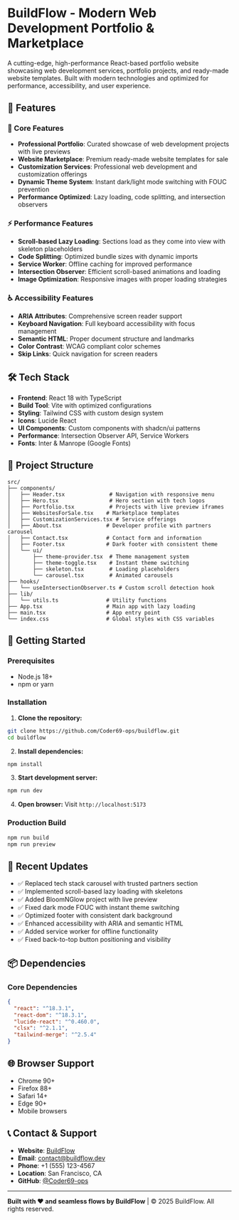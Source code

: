 # BuildFlow - Modern Web Development Portfolio & Marketplace

A cutting-edge, high-performance React-based portfolio website showcasing web development services, portfolio projects, and ready-made website templates. Built with modern technologies and optimized for performance, accessibility, and user experience.

## 🚀 Features

### 🎯 Core Features
- **Professional Portfolio**: Curated showcase of web development projects with live previews
- **Website Marketplace**: Premium ready-made website templates for sale
- **Customization Services**: Professional web development and customization offerings
- **Dynamic Theme System**: Instant dark/light mode switching with FOUC prevention
- **Performance Optimized**: Lazy loading, code splitting, and intersection observers

### ⚡ Performance Features
- **Scroll-based Lazy Loading**: Sections load as they come into view with skeleton placeholders
- **Code Splitting**: Optimized bundle sizes with dynamic imports
- **Service Worker**: Offline caching for improved performance
- **Intersection Observer**: Efficient scroll-based animations and loading
- **Image Optimization**: Responsive images with proper loading strategies

### ♿ Accessibility Features
- **ARIA Attributes**: Comprehensive screen reader support
- **Keyboard Navigation**: Full keyboard accessibility with focus management
- **Semantic HTML**: Proper document structure and landmarks
- **Color Contrast**: WCAG compliant color schemes
- **Skip Links**: Quick navigation for screen readers

## 🛠️ Tech Stack

- **Frontend**: React 18 with TypeScript
- **Build Tool**: Vite with optimized configurations
- **Styling**: Tailwind CSS with custom design system
- **Icons**: Lucide React
- **UI Components**: Custom components with shadcn/ui patterns
- **Performance**: Intersection Observer API, Service Workers
- **Fonts**: Inter & Manrope (Google Fonts)

## 📁 Project Structure

```
src/
├── components/
│   ├── Header.tsx              # Navigation with responsive menu
│   ├── Hero.tsx                # Hero section with tech logos
│   ├── Portfolio.tsx           # Projects with live preview iframes
│   ├── WebsitesForSale.tsx    # Marketplace templates
│   ├── CustomizationServices.tsx # Service offerings
│   ├── About.tsx              # Developer profile with partners carousel
│   ├── Contact.tsx            # Contact form and information
│   ├── Footer.tsx             # Dark footer with consistent theme
│   └── ui/
│       ├── theme-provider.tsx  # Theme management system
│       ├── theme-toggle.tsx    # Instant theme switching
│       ├── skeleton.tsx        # Loading placeholders
│       └── carousel.tsx        # Animated carousels
├── hooks/
│   └── useIntersectionObserver.ts # Custom scroll detection hook
├── lib/
│   └── utils.ts               # Utility functions
├── App.tsx                    # Main app with lazy loading
├── main.tsx                   # App entry point
└── index.css                  # Global styles with CSS variables
```

## 🚀 Getting Started

### Prerequisites
- Node.js 18+
- npm or yarn

### Installation

1. **Clone the repository:**
```bash
git clone https://github.com/Coder69-ops/buildflow.git
cd buildflow
```

2. **Install dependencies:**
```bash
npm install
```

3. **Start development server:**
```bash
npm run dev
```

4. **Open browser:**
Visit `http://localhost:5173`

### Production Build

```bash
npm run build
npm run preview
```

## 🌟 Recent Updates

- ✅ Replaced tech stack carousel with trusted partners section
- ✅ Implemented scroll-based lazy loading with skeletons
- ✅ Added BloomNGlow project with live preview
- ✅ Fixed dark mode FOUC with instant theme switching
- ✅ Optimized footer with consistent dark background
- ✅ Enhanced accessibility with ARIA and semantic HTML
- ✅ Added service worker for offline functionality
- ✅ Fixed back-to-top button positioning and visibility

## 📦 Dependencies

### Core Dependencies
```json
{
  "react": "^18.3.1",
  "react-dom": "^18.3.1",
  "lucide-react": "^0.460.0",
  "clsx": "^2.1.1",
  "tailwind-merge": "^2.5.4"
}
```

## 🌐 Browser Support

- Chrome 90+
- Firefox 88+
- Safari 14+
- Edge 90+
- Mobile browsers

## 📞 Contact & Support

- **Website**: [BuildFlow](https://buildflow.dev)
- **Email**: contact@buildflow.dev
- **Phone**: +1 (555) 123-4567
- **Location**: San Francisco, CA
- **GitHub**: [@Coder69-ops](https://github.com/Coder69-ops)

---

**Built with ❤️ and seamless flows by BuildFlow** | © 2025 BuildFlow. All rights reserved.
